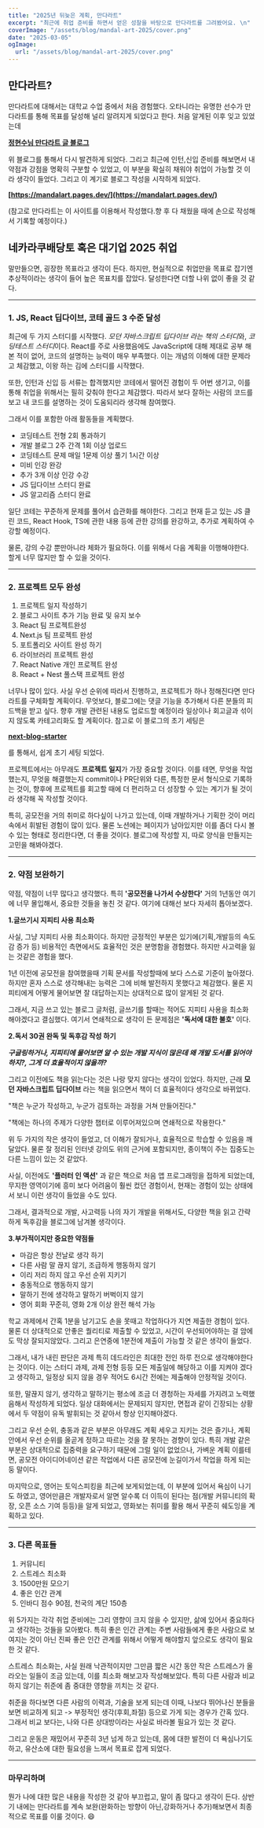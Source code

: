 ```yaml
---
title: "2025년 뒤늦은 계획, 만다라트"
excerpt: "최근에 취업 준비를 하면서 얻은 성찰을 바탕으로 만다라트를 그려봤어요. \n"
coverImage: "/assets/blog/mandal-art-2025/cover.png"
date: "2025-03-05"
ogImage:
  url: "/assets/blog/mandal-art-2025/cover.png"
---
```


## 만다라트?

만다라트에 대해서는 대학교 수업 중에서 처음 경험했다. 오타니라는 유명한 선수가 만다라트를 통해 목표를 달성해 널리 알려지게 되었다고 한다. 처음 알게된 이후 잊고 있었는데

**[정현수님 만다라트 글 블로그](https://junghyeonsu.com/posts/2024-plan-with-mandalart/)**

위 블로그를 통해서 다시 발견하게 되었다. 그리고 최근에 인턴,신입 준비를 해보면서 내약점과 강점을 명확히 구분할 수 있었고, 이 부분을 확실히 채워야 취업이 가능할 것 이라 생각이 들었다. 그리고 이 계기로 블로그 작성을 시작하게 되었다.

**[https://mandalart.pages.dev/](https://mandalart.pages.dev/)**

(참고로 만다라트는 이 사이트를 이용해서 작성했다.향 후 다 채웠을 때에 손으로 작성해서 기록할 예정이다.)

## 네카라쿠배당토 혹은 대기업 2025 취업

말만들으면, 굉장한 목표라고 생각이 든다. 하지만, 현실적으로 취업만을 목표로 잡기엔 추상적이라는 생각이 들어 높은 목표치를 잡았다. 달성한다면 더할 나위 없이 좋을 것 같다.

---

### 1. JS, React 딥다이브, 코테 골드 3 수준 달성

최근에 두 가지 스터디를 시작했다. *모던 자바스크립트 딥다이브 라는 책의 스터디*와, *코딩테스트 스터디*이다. React를 주로 사용했음에도 JavaScript에 대해 제대로 공부 해본 적이 없어, 코드의 설명하는 능력이 매우 부족했다. 이는 개념의 이해에 대한 문제라고 체감했고, 이왕 하는 김에 스터디를 시작했다.

또한, 인턴과 신입 등 서류는 합격했지만 코테에서 떨어진 경험이 두 어번 생기고, 이를 통해 취업을 위해서는 필히 갖춰야 한다고 체감했다. 따라서 보다 잘하는 사람의 코드를 보고 내 코드를 설명하는 것이 도움되리라 생각해 참여했다.

그래서 이를 포함한 아래 활동들을 계획했다.

- 코딩테스트 전형 2회 통과하기
- 개발 블로그 2주 간격 1회 이상 업로드
- 코딩테스트 문제 매일 1문제 이상 풀기 1시간 이상
- 미비 인강 완강
- 추가 3개 이상 인강 수강
- JS 딥다이브 스터디 완료
- JS 알고리즘 스터디 완료

일단 코테는 꾸준하게 문제를 풀어서 습관화를 해야한다. 그리고 현재 듣고 있는 JS 클린 코드, React Hook, TS에 관한 내용 등에 관한 강의를 완강하고, 추가로 계획하여 수강할 예정이다.

물론, 강의 수강 뿐만아니라 체화가 필요하다. 이를 위해서 다음 계획을 이행해야한다. 할게 너무 많지만 할 수 있을 것이다.

---

### 2. 프로젝트 모두 완성

1. 프로젝트 일지 작성하기
2. 블로그 사이트 추가 기능 완료 및 유지 보수
3. React 팀 프로젝트완성
4. Next.js 팀 프로젝트 완성
5. 포트폴리오 사이트 완성 하기
6. 라이브러리 프로젝트 완성
7. React Native 개인 프로젝트 완성
8. React + Nest 풀스택 프로젝트 완성

너무나 많이 있다. 사실 우선 순위에 따라서 진행하고, 프로젝트가 하나 정해진다면 만다라트를 구체화할 계획이다. 무엇보다, 블로그에는 댓글 기능을 추가해서 다른 분들의 피드백을 받고 싶다. 향후 개발 관련된 내용도 업로드할 예정이라 일상이나 회고글과 섞이지 않도록 카테고리화도 할 계획이다. 참고로 이 블로그의 초기 세팅은

**[next-blog-starter](https://github.com/vercel/next.js/tree/canary/examples/blog-starter)**

를 통해서, 쉽게 초기 세팅 되었다.

프로젝트에서는 아무래도 **프로젝트 일지**가 가장 중요할 것이다. 이를 테면, 무엇을 작업했는지, 무엇을 해결했는지 commit이나 PR단위와 다른, 특정한 문서 형식으로 기록하는 것이, 향후에 프로젝트를 회고할 때에 더 편리하고 더 성장할 수 있는 계기가 될 것이라 생각해 꼭 작성할 것이다.

특히, 공모전을 거의 취미로 하다싶이 나가고 있는데, 이때 개발하거나 기획한 것이 머리 속에서 휘발된 경험이 많이 있다. 물론 노션에는 페이지가 남아있지만 이를 좀더 다시 볼 수 있는 형태로 정리한다면, 더 좋을 것이다. 블로그에 작성할 지, 따로 양식을 만들지는 고민을 해봐야겠다.

---

### 2. 약점 보완하기

약점, 약점이 너무 많다고 생각했다. 특히 **'공모전을 나가서 수상한다'** 거의 1년동안 여기에 너무 몰입해서, 중요한 것들을 놓친 것 같다. 여기에 대해선 보다 자세히 톱아보겠다.

**1.글쓰기시 지피티 사용 최소화**

사실, 그냥 지피티 사용 최소화이다. 하지만 긍정적인 부분은 있기에(기획,개발등의 속도감 증가 등) 비용적인 측면에서도 효율적인 것은 분명함을 경험했다. 하지만 사고력을 잃는 것같은 경험을 했다.

1년 이전에 공모전을 참여했을때 기획 문서를 작성할때에 보다 스스로 기준이 높아졌다. 하지만 혼자 스스로 생각해내는 능력은 그에 비해 발전하지 못했다고 체감했다. 물론 지피티에게 어떻게 물어보면 잘 대답하는지는 상대적으로 많이 알게된 것 같다.

그래서, 지금 쓰고 있는 블로그 글처럼, 글쓰기를 할때는 적어도 지피티 사용을 최소화 해야겠다고 결심했다. 여기서 연쇄적으로 생각이 든 문제점은 **'독서에 대한 불호'** 이다.

**2.독서 30권 완독 및 독후감 작성 하기**

_**구글링하거나, 지피티에 물어보면 알 수 있는 개발 지식이 많은데 왜 개발 도서를 읽어야하지?, 그게 더 효율적이지 않을까?**_

그리고 이전에도 책을 읽는다는 것은 나랑 맞지 않다는 생각이 있었다. 하지만, 근래 **모던 자바스크립트 딥다이브** 라는 책을 읽으면서 책이 더 효율적이다 생각으로 바뀌었다.

"책은 누군가 작성하고, 누군가 검토하는 과정을 거쳐 만들어진다."

"책에는 하나의 주제가 다양한 챕터로 이루어져있으며 연쇄적으로 작용한다."

위 두 가지의 작은 생각이 들었고, 더 이해가 잘되거나, 효율적으로 학습할 수 있음을 깨달았다. 물론 잘 정리된 인터넷 강의도 위의 근거에 포함되지만, 종이책이 주는 집중도는 다른 느낌이 있는 것 같았다.

사실, 이전에도 **'플러터 인 액션'** 과 같은 책으로 처음 앱 프로그래밍을 접하게 되었는데, 무지한 영역이기에 흥미 보다 어려움이 훨씬 컸던 경험이서, 현재는 경험이 있는 상태에서 보니 이런 생각이 들었을 수도 있다.

그래서, 결과적으로 개발, 사고력등 나의 자기 개발을 위해서도, 다양한 책을 읽고 간략하게 독후감을 블로그에 남겨볼 생각이다.

**3.부가적이지만 중요한 약점들**

- 마감은 항상 전날로 생각 하기
- 다른 사람 말 끊지 않기, 조급하게 행동하지 않기
- 이리 저리 하지 않고 우선 순위 지키기
- 충동적으로 행동하지 않기
- 말하기 전에 생각하고 말하기 버벅이지 않기
- 영어 회화 꾸준히, 영화 2개 이상 완전 해석 가능

학교 과제에서 간혹 1분을 남기고도 손을 못때고 작업하다가 지연 제출한 경험이 있다. 물론 더 상대적으로 안좋은 퀄리티로 제출할 수 있었고, 시간이 우선되어야하는 걸 암에도 막상 잘되지않았다. 그리고 은연중에 1분전에 제출이 가능할 것 같은 생각이 들었다.

그래서, 내가 내린 판단은 과제 특히 데드라인은 최대한 전인 하루 전으로 생각해야한다는 것이다. 이는 스터디 과제, 과제 전형 등등 모든 제출일에 해당하고 이를 지켜야 겠다고 생각하고, 일정상 되지 않을 경우 적어도 6시간 전에는 제출해야 안정적일 것이다.

또한, 말끊지 않기, 생각하고 말하기는 평소에 조금 더 경청하는 자세를 가지려고 노력했음해서 작성하게 되었다. 일상 대화에서는 문제되지 않지만, 면접과 같이 긴장되는 상황에서 두 약점이 유독 발휘되는 것 같아서 항상 인지해야겠다.

그리고 우선 순위, 충동과 같은 부분은 아무래도 계획 세우고 지키는 것은 즐기나, 계획안에서 우선 순위를 올곧게 정하고 따르는 것을 잘 못하는 경향이 있다. 특히 개발 같은 부분은 상대적으로 집중력을 요구하기 때문에 그럴 일이 없었으나, 가벼운 계획 이를테면, 공모전 아이디어네이션 같은 작업에서 다른 공모전에 눈길이가서 작업을 하게 되는 둥 말이다.

마지막으로, 영어는 토익스피킹을 최근에 보게되었는데, 이 부분에 있어서 욕심이 나기도 하였고, 영어만큼은 개발자로서 알면 알수록 더 이득이 된다는 점(개발 커뮤니티의 확장, 오픈 소스 기여 등등)을 알게 되었고, 영화보는 취미를 활용 해서 꾸준히 쉐도잉을 계획하고 있다.

---

### 3. 다른 목표들

1. 커뮤니티
2. 스트레스 최소화
3. 1500만원 모으기
4. 좋은 인간 관계
5. 인바디 점수 90점, 천국의 계단 150층

위 5가지는 각각 취업 준비에는 그리 영향이 크지 않을 수 있지만, 삶에 있어서 중요하다고 생각하는 것들을 모아봤다. 특히 좋은 인간 관계는 주변 사람들에게 좋은 사람으로 보여지는 것이 아닌 진짜 좋은 인간 관계를 위해서 어떻게 해야할지 앞으로도 생각이 필요한 것 같다.

스트레스 최소화는, 사실 원래 낙관적이지만 그만큼 짧은 시간 동안 작은 스트레스가 올라오는 일들이 조금 있는데, 이를 최소화 해보고자 작성해보았다. 특히 다른 사람과 비교하지 않기는 취준에 좀 중대한 영향을 끼치는 것 같다.

취준을 하다보면 다른 사람의 이력과, 기술을 보게 되는데 이때, 나보다 뛰어나신 분들을 보면 비교하게 되고 -> 부정적인 생각(후회,좌절) 등으로 가게 되는 경우가 간혹 있다. 그래서 비교 보다는, 나와 다른 상대방이라는 사실로 바라볼 필요가 있는 것 같다.

그리고 운동은 재밌어서 꾸준히 3년 넘게 하고 있는데, 몸에 대한 발전이 더 욕심나기도 하고, 유산소에 대한 필요성을 느껴서 목표로 잡게 되었다.

---

### 마무리하며

뭔가 나에 대한 많은 내용을 작성한 것 같아 부끄럽고, 말이 좀 많다고 생각이 든다. 상반기 내에는 만다라트를 계속 보완(완화하는 방향이 아닌,강화하거나 추가)해보면서 최종적으로 목표를 이룰 것이다. 😄
